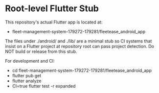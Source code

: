 # Root-level Flutter Stub

This repository's actual Flutter app is located at:
- fleet-management-system-179272-179281/fleetease_android_app

The files under ./android/ and ./lib/ are a minimal stub so CI systems that insist on a Flutter project at repository root can pass project detection. Do NOT build or release from this stub.

For development and CI:
- cd fleet-management-system-179272-179281/fleetease_android_app
- flutter pub get
- flutter analyze
- CI=true flutter test -r expanded
